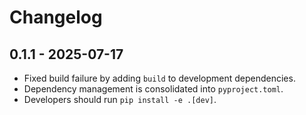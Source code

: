 # Changelog

## 0.1.1 - 2025-07-17
- Fixed build failure by adding `build` to development dependencies.
- Dependency management is consolidated into `pyproject.toml`.
- Developers should run `pip install -e .[dev]`.
